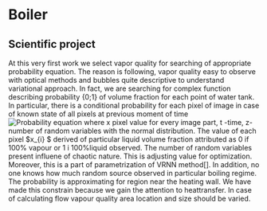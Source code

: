 # Boiler
Scientific project
----------------------
At this very first work we select vapor quality for searching of appropriate probability equation. The reason is following, vapor quality easy to observe with optical methods and bubbles quite descriptive to understand variational approach.  In fact, we are searching for complex function describing probability \{0;1\} of volume fraction for each point of water tank. In particular, there is a conditional probability for each pixel of image in case of known state of all pixels at previous moment of time
![Probability equation](hhttps://github.com/rumbok/Boiler/blob/master/pictures/probability.png?raw=true)
  where x pixel value for every image part, t -time, z- number of random variables with the normal distribution. The value of each pixel $x_{i} $ derived of particular liquid volume fraction attributed as 0 if 100\% vapour or 1 i 100\%liquid observed. The number of random variables present influene of chaotic nature. This is adjusting value for optimization. Moreover, this is a part of parametrization of VRNN method[]. In addition, no one knows how much random source observed in particular boiling regime.
 The probability is approximating for region near the heating wall. We have made this constrain because we gain the attention to heattransfer. In case of calculating flow vapour quality area location and size should be varied.
